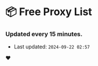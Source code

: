 # :package: Free Proxy List
### Updated every 15 minutes.

- Last updated: `2024-09-22 02:57`

:heart:
